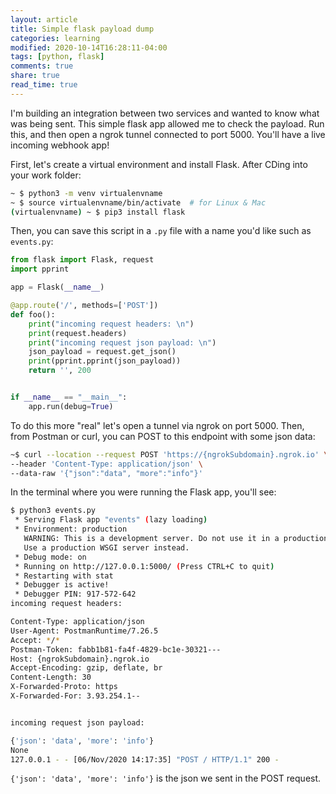 ```yaml
---
layout: article
title: Simple flask payload dump
categories: learning
modified: 2020-10-14T16:28:11-04:00
tags: [python, flask]
comments: true
share: true
read_time: true
---
```


I'm building an integration between two services and wanted to know what was being sent. This simple flask app allowed me to check the payload. Run this, and then open a ngrok tunnel connected to port 5000. You'll have a live incoming webhook app!

First, let's create a virtual environment and install Flask.  After CDing into your work folder:

```bash
~ $ python3 -m venv virtualenvname
~ $ source virtualenvname/bin/activate  # for Linux & Mac
(virtualenvname) ~ $ pip3 install flask
```

Then, you can save this script in a `.py` file with a name you'd like such as `events.py`:

```python
from flask import Flask, request
import pprint

app = Flask(__name__)

@app.route('/', methods=['POST']) 
def foo():
    print("incoming request headers: \n")
    print(request.headers)
    print("incoming request json payload: \n")
    json_payload = request.get_json()
    print(pprint.pprint(json_payload))
    return '', 200


if __name__ == "__main__":
    app.run(debug=True)
```

To do this more "real" let's open a tunnel via ngrok on port 5000. Then, from Postman or curl, you can POST to this endpoint with some json data:

```bash
~$ curl --location --request POST 'https://{ngrokSubdomain}.ngrok.io' \
--header 'Content-Type: application/json' \
--data-raw '{"json":"data", "more":"info"}'
```

In the terminal where you were running the Flask app, you'll see:

```bash
$ python3 events.py 
 * Serving Flask app "events" (lazy loading)
 * Environment: production
   WARNING: This is a development server. Do not use it in a production deployment.
   Use a production WSGI server instead.
 * Debug mode: on
 * Running on http://127.0.0.1:5000/ (Press CTRL+C to quit)
 * Restarting with stat
 * Debugger is active!
 * Debugger PIN: 917-572-642
incoming request headers: 

Content-Type: application/json
User-Agent: PostmanRuntime/7.26.5
Accept: */*
Postman-Token: fabb1b81-fa4f-4829-bc1e-30321---
Host: {ngrokSubdomain}.ngrok.io
Accept-Encoding: gzip, deflate, br
Content-Length: 30
X-Forwarded-Proto: https
X-Forwarded-For: 3.93.254.1--


incoming request json payload: 

{'json': 'data', 'more': 'info'}
None
127.0.0.1 - - [06/Nov/2020 14:17:35] "POST / HTTP/1.1" 200 -
```


`{'json': 'data', 'more': 'info'}` is the json we sent in the POST request.

